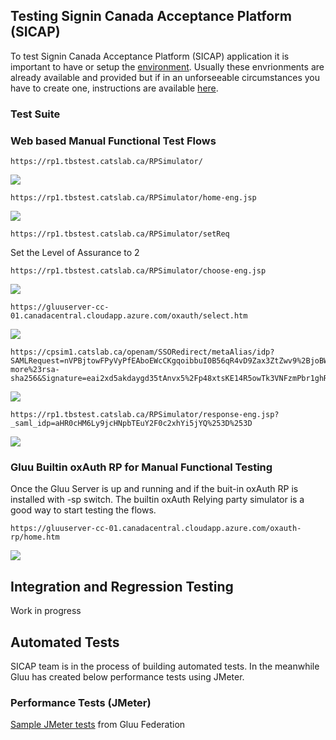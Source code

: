## Testing Signin Canada Acceptance Platform (SICAP)
To test Signin Canada Acceptance Platform (SICAP) application it is important to have or setup the [environment](../environment/README.md). Usually these envrionments are already available and provided but if in an unforseeable circumstances you have to create one, instructions are available [here](../environment/README.md). 

### Test Suite 

### Web based Manual Functional Test Flows

```
https://rp1.tbstest.catslab.ca/RPSimulator/
```
![](images/lang-select.png)
```
https://rp1.tbstest.catslab.ca/RPSimulator/home-eng.jsp
```
![](images/RP-LandingPage.png)
```
https://rp1.tbstest.catslab.ca/RPSimulator/setReq
```
Set the Level of Assurance to 2
```
https://rp1.tbstest.catslab.ca/RPSimulator/choose-eng.jsp
```
![](images/CSP-chooser.png)

```
https://gluuserver-cc-01.canadacentral.cloudapp.azure.com/oxauth/select.htm
```
![](images/CBS-chooser-page.png)

```
https://cpsim1.catslab.ca/openam/SSORedirect/metaAlias/idp?SAMLRequest=nVPBjtowFPyVyPfEAboEWcCKgqoibbuI0B56qR4vD9Zax3ZtZwv9%2BjoBWg4tB06R%2FMZvxjOT8eOhVskbOS%2BNnrBelrPH6dhDrayYNeFFr%2BlHQz4kEaa96AYT1jgtDHjphYaavAgoytmnJ9HPcmGdCQaNYslyMWHfC9oh0giK4UO%2FqAqoihGw5OuFMN6IQO8bWmofQId4lPfzNB%2BkvdGmNxTvhmJQZIPhwzeWrM6r30tdSb2%2FrWN7AnnxcbNZpavncsOSRXyJ1BA66pcQrBeco%2FWy7mUIwSvYxi83luI%2BXpbPa6qkIwy8pgAzJcFzWVmWfDAOqfNnwoJriCUz78m1i%2BdG%2B6YmV5J7k0hf1k9%2FqfaqaSIs2p0ipnlLqqECJB0cqAyVaSqwNoNfjaMMTc0teG%2BNCxwiGW%2Ft53t8pSNHUGoL%2BMpOaYnOQ3cV02134CKXTe8WN%2BZXzJfSfI5Uy8XKKInHe0oTna0h3Ea3J7JKdx1U2LZLPkSZMQWlzM%2B5Iwh0DoZfhJ2LTFUXW0wp0OGuWs9NbcFJ33aIDoDhEsH14rmKDq9pd08gLWyPKYLA4zam0UbfzhsHGkkoA%2F2z9f9inJ5m%2F3nwn%2Bn1zz39DQ%3D%3D&SigAlg=http%3A%2F%2Fwww.w3.org%2F2001%2F04%2Fxmldsig-more%23rsa-sha256&Signature=eai2xd5akdaygd35tAnvx5%2Fp48xtsKE14R5owTk3VNFzmPbr1ghRfrNRSxBF067g07w8cQz5oDBUGOpvdP1OqzDC%2BJNwTPL8wunP%2BuZ%2BngfnhOrDWBytbiTtauvQh8JLRVGMbPe754vNqII2ywpKWOeCmwVx5kxuIU4pYx1h7QhlZPwOoUoaZunS%2F3OLx9tmPXl0XsmOuANB3r8RAn%2BSQ7k3WyHfzRwAaLjBtNt9ttCmUEVoDTZfKZpx2ReuFlKXYypTXd1mK3I0WI1k8FJwRulqKEelxh%2FioDmh5%2BoReNUzao8YDBu9FnrcIFI1ForMXM4OoQwdQ2VH0WDP0BIzFQ%3D%3D
```
![](images/IDP-sim.png)

```
https://rp1.tbstest.catslab.ca/RPSimulator/response-eng.jsp?_saml_idp=aHR0cHM6Ly9jcHNpbTEuY2F0c2xhYi5jYQ%253D%253D
```
![](images/AuthenticationResponse.png)

### Gluu Builtin oxAuth RP for Manual Functional Testing
Once the Gluu Server is up and running and if the buit-in oxAuth RP is installed with -sp switch. The builtin oxAuth Relying party simulator is a good way to start testing the flows. 
```
https://gluuserver-cc-01.canadacentral.cloudapp.azure.com/oxauth-rp/home.htm
```
![](images/oxAuthRP.png)

## Integration and Regression Testing
Work in progress

## Automated Tests
SICAP team is in the process of building automated tests. In the meanwhile Gluu has created below performance tests using JMeter. 

### Performance Tests (JMeter)
[Sample JMeter tests](https://github.com/GluuFederation/oxAuth/tree/master/jmeter/test) from Gluu Federation 

